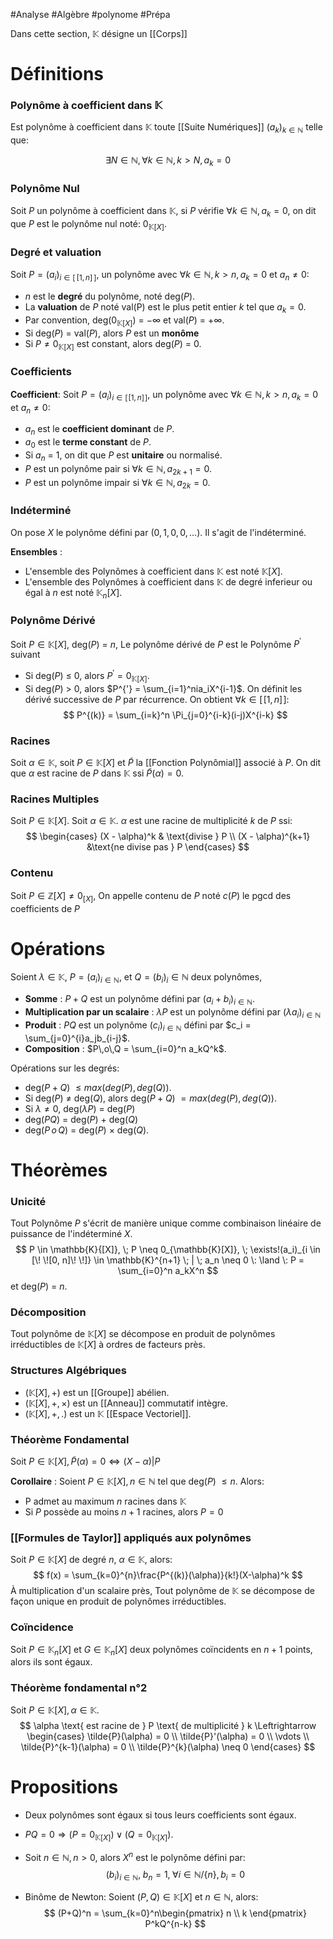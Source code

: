 #Analyse #Algèbre #polynome #Prépa 

Dans cette section, $\mathbb{K}$ désigne un [[Corps]]
# Définitions

### Polynôme à coefficient dans $\mathbb{K}$
Est polynôme à coefficient dans $\mathbb{K}$ toute [[Suite Numériques]] $(a_k)_{k \in \mathbb{N}}$ telle que:

$$
\exists N \in \mathbb{N}, \forall k \in \mathbb{N}, k > N, a_k = 0
$$
### Polynôme Nul
Soit $P$ un polynôme à coefficient dans $\mathbb{K}$, si $P$ vérifie $\forall k \in \mathbb{N}, a_k = 0$, on dit que $P$ est le polynôme nul noté: $0_{\mathbb{K}[X]}$.

### Degré et valuation
Soit $P = (a_i)_{i\in [\! \![1, n]\! \!]}$, un polynôme avec $\forall k \in \mathbb{N}, k>n, a_k = 0$ et $a_n \neq 0$: 
- $n$ est le **degré** du polynôme, noté deg($P$).
- La **valuation** de $P$ noté val(P) est le plus petit entier $k$ tel que $a_k = 0$.
- Par convention, deg($0_{\mathbb{K}[X]}$) = $-\infty$ et val($P$) = $+\infty$.
- Si deg($P$) = val($P$), alors $P$ est un **monôme**
- Si $P \neq 0_{\mathbb{K}[X]}$ est constant, alors deg($P$) = 0.

### Coefficients
**Coefficient**: Soit $P = (a_i)_{i\in [\![1, n]\!]}$, un polynôme avec $\forall k \in \mathbb{N}, k>n, a_k = 0$ et $a_n \neq 0$:
- $a_n$ est le **coefficient dominant** de $P$.
- $a_0$ est le **terme constant** de $P$.
- Si $a_n$ = 1, on dit que $P$ est **unitaire** ou normalisé.
- $P$ est un polynôme pair si $\forall k \in \mathbb{N}, a_{2k+1} = 0$.
- $P$ est un polynôme impair si $\forall k \in \mathbb{N}, a_{2k} = 0$.

### Indéterminé
On pose $X$ le polynôme défini par $(0, 1, 0, 0,...)$. Il s'agit de l'indéterminé.

**Ensembles** :
- L'ensemble des Polynômes à coefficient dans $\mathbb{K}$ est noté $\mathbb{K}[X]$.
- L'ensemble des Polynômes à coefficient dans $\mathbb{K}$ de degré inferieur ou égal à $n$ est noté $\mathbb{K}_n[X]$.
### Polynôme Dérivé
Soit $P \in \mathbb{K}[X]$, deg($P$) = $n$,  Le polynôme dérivé de $P$ est le Polynôme $P^{'}$ suivant
- Si deg($P$) $\leqslant$ 0, alors $P^{'} = 0_{\mathbb{K}[X]}$.
- Si deg($P$) $>$ 0, alors $P^{'} = \sum_{i=1}^nia_iX^{i-1}$.
On définit les dérivé successive de $P$ par récurrence. On obtient $\forall k \in [\![1, n]\!]$:
$$
P^{(k)} = \sum_{i=k}^n \Pi_{j=0}^{i-k}(i-j)X^{i-k}
$$
### Racines
Soit $\alpha \in \mathbb{K}$, soit $P \in \mathbb{K}[X]$ et $\tilde{P}$ la [[Fonction Polynômial]] associé à $P$. On dit que $\alpha$ est racine de $P$ dans $\mathbb{K}$ ssi $\tilde{P}(\alpha) = 0$.
### Racines Multiples
Soit $P \in \mathbb{K}[X]$. Soit $\alpha \in \mathbb{K}$. $\alpha$ est une racine de multiplicité $k$ de $P$ ssi:
$$
\begin{cases}
(X - \alpha)^k & \text{divise } P \\
(X - \alpha)^{k+1} &\text{ne divise pas } P
\end{cases}
$$

### Contenu

Soit $P \in \mathbb{Z}[X] \neq 0_{[X]}$, On appelle contenu de $P$ noté $c(P)$ le pgcd des coefficients de $P$
# Opérations

Soient $\lambda \in \mathbb{K}$, $P = (a_i)_{i\in \mathbb{N}}$, et $Q = (b_i)_i\in \mathbb{N}$ deux polynômes,
- **Somme** : $P + Q$ est un polynôme défini par $(a_i + b_i)_{i \in \mathbb{N}}$.
- **Multiplication par un scalaire** : $\lambda P$ est un polynôme défini par $(\lambda a_i)_{i \in \mathbb{N}}$
- **Produit** : $PQ$ est un polynôme $(c_i)_{i \in \mathbb{N}}$ défini par $c_i = \sum_{j=0}^{i}a_jb_{i-j}$.
- **Composition** : $P\,o\,Q = \sum_{i=0}^n a_kQ^k$.

Opérations sur les degrés:
- deg($P + Q$) $\leqslant max(deg(P), deg(Q))$.
- Si deg($P$) $\neq$ deg($Q$), alors deg($P + Q$) $= max(deg(P), deg(Q))$.
- Si $\lambda \neq 0$, deg($\lambda P$) = deg($P$)
- deg($PQ$) = deg($P$) + deg($Q$)
- deg($P\,o\,Q$) = deg($P$) $\times$ deg($Q$).

# Théorèmes

### Unicité
Tout Polynôme $P$ s'écrit de manière unique comme combinaison linéaire de puissance de l'indéterminé $X$.
$$
P \in \mathbb{K}{[X]}, \; P \neq 0_{\mathbb{K}[X]}, \; \exists!(a_i)_{i \in [\! \![0, n]\! \!]} \in \mathbb{K}^{n+1} \; | \; a_n \neq 0 \: \land \: P = \sum_{i=0}^n a_kX^n
$$
et deg($P$) = $n$.

### Décomposition

Tout polynôme de $\mathbb{K}[X]$ se décompose en produit de polynômes irréductibles de $\mathbb{K}[X]$ à ordres de facteurs près.
### Structures Algébriques
- $(\mathbb{K}{[X]}, +)$ est un [[Groupe]] abélien.
- $(\mathbb{K}{[X]}, +, \times)$ est un [[Anneau]] commutatif intègre.
- $(\mathbb{K}{[X]}, +, .)$ est un $\mathbb{K}$ [[Espace Vectoriel]].


### Théorème Fondamental
Soit $P \in \mathbb{K}[X], \tilde{P}(\alpha) = 0 \Leftrightarrow (X - \alpha) | P$

**Corollaire** : Soient $P \in \mathbb{K}[X], n \in \mathbb{N}$ tel que deg($P$) $\leqslant n$. Alors:
- P admet au maximum $n$ racines dans $\mathbb{K}$
- Si $P$ possède au moins $n + 1$ racines, alors $P = 0$
### [[Formules de Taylor]] appliqués aux polynômes
Soit $P \in \mathbb{K}[X]$ de degré $n$, $\alpha \in \mathbb{K}$, alors:
$$
f(x) = \sum_{k=0}^{n}\frac{P^{(k)}(\alpha)}{k!}(X-\alpha)^k
$$
À multiplication d'un scalaire près, Tout polynôme de $\mathbb{K}$ se décompose de façon unique en produit de polynômes irréductibles.


### Coïncidence
Soit $P \in \mathbb{K}_n[X]$ et $G \in \mathbb{K}_n[X]$ deux polynômes coïncidents en $n + 1$ points, alors ils sont égaux.

### Théorème fondamental n°2
Soit $P \in \mathbb{K}[X], \alpha \in \mathbb{K}$.
$$
\alpha \text{ est racine de } P \text{ de multiplicité } k \Leftrightarrow
\begin{cases}
\tilde{P}(\alpha) = 0 \\
\tilde{P}'(\alpha) = 0 \\
\vdots \\
\tilde{P}^{k-1}(\alpha) = 0 \\
\tilde{P}^{k}(\alpha) \neq 0
\end{cases}
$$
# Propositions

- Deux polynômes sont égaux si tous leurs coefficients sont égaux.

- $PQ = 0 \Rightarrow (P = 0_{\mathbb{K}[X]})\lor(Q = 0_{\mathbb{K}[X]})$.

- Soit $n \in \mathbb{N}, n > 0$, alors $X^n$ est le polynôme défini par:
$$
(b_i)_{i\in \mathbb{N}}, \; b_n = 1, \; \forall i \in \mathbb{N} / \{n\}, b_i = 0
$$

- Binôme de Newton: Soient $(P,Q) \in \mathbb{K}{[X]}$ et $n \in \mathbb{N}$, alors:
$$
(P+Q)^n = \sum_{k=0}^n\begin{pmatrix} n \\ k \end{pmatrix} P^kQ^{n-k}
$$